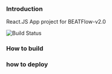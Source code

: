 ### Introduction
React.JS App project for BEATFlow-v2.0

![Build Status](https://codebuild.us-east-1.amazonaws.com/badges?uuid=eyJlbmNyeXB0ZWREYXRhIjoiODljSEVCTFFwdWxkNDhJOHcya3ZBSlBuTnoxVVBqL0Npc3RJdWErYlBLMmdQM05STEUwUWNqYTNMbTFpNEZ0VU9xVjEzWFB4TS9YVWEyRXdvMjVXTi80PSIsIml2UGFyYW1ldGVyU3BlYyI6IkRwNmY1VkM4cFJqenlCVkUiLCJtYXRlcmlhbFNldFNlcmlhbCI6MX0%3D&branch=master)

### How to build

### how to deploy

